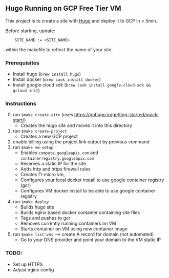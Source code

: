 ## Hugo Running on GCP Free Tier VM

This project is to create a site with [Hugo](https://gohugo.io/) and deploy it to GCP in < 5min.

Before starting, update:

        SITE_NAME := <SITE_NAME>

within the makefile to reflect the name of your site.

### Prerequisites
- Install hugo (`brew install hugo`)
- Install docker (`brew cask install docker`)
- Install google cloud sdk (`brew cask install google-cloud-sdk && gcloud init`)

### Instructions

0) run `$make create-site` (uses https://gohugo.io/getting-started/quick-start/)
    - Creates the hugo site and moves it into this directory
1) run `$make create-project`
    - Creates a new GCP project
2) enable billing using the project link output by previous command
3) run `$make vm-setup`
    - Enables `compute.googleapis.com` and `containerregistry.googleapis.com`
    - Reserves a static IP for the site
    - Adds http and https firewall rules
    - Creates f1-micro vm,
    - Configures your local docker install to use google container registry (gcr)
    - Configures VM docker install to be able to use google container registry
5) run `$make deploy`
    - Builds hugo site
    - Builds nginx based docker container containing site files
    - Tags and pushes to gcr
    - Removes currently running containers on VM
    - Starts container on VM using new container image
6) run `$make list-vms` --> create A record for domain (not automated)
    - Go to your DNS provider and point your domain to the VM static IP

### TODO:
- Set up HTTPS    
- Adjust nginx config